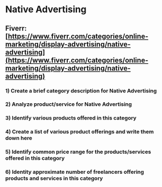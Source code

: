 # Native Advertising
## Fiverr: [https://www.fiverr.com/categories/online-marketing/display-advertising/native-advertising](https://www.fiverr.com/categories/online-marketing/display-advertising/native-advertising)
### 1) Create a brief category description for Native Advertising
### 2) Analyze product/service for Native Advertising
### 3) Identify various products offered in this category
### 4) Create a list of various product offerings and write them down here
### 5) Identify common price range for the products/services offered in this category
### 6) Identity approximate number of freelancers offering products and services in this category
